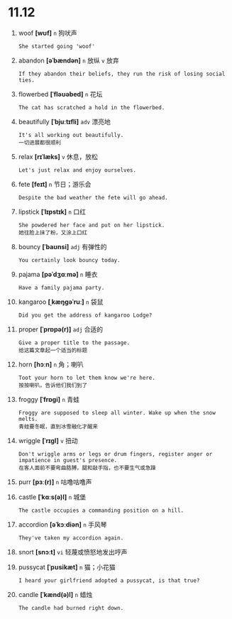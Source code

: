 # 11.12










1. woof **[wʊf]** `n` 狗吠声
    ```
    She started going 'woof'
    
    ```

2. abandon **[əˈbændən]** `n` 放纵 `v` 放弃
    ```
    If they abandon their beliefs, they run the risk of losing social ties.
    
    ```

3. flowerbed **[ˈfləʊəbed]** `n` 花坛
    ```
    The cat has scratched a hold in the flowerbed.
    
    ```

4. beautifully **[ˈbjuːtɪfli]** `adv` 漂亮地
    ```
    It's all working out beautifully.
    一切进展都很顺利
    ```

5. relax **[rɪˈlæks]** `v` 休息，放松
    ```
    Let's just relax and enjoy ourselves.
    
    ```

6. fete **[feɪt]** `n` 节日；游乐会
    ```
    Despite the bad weather the fete will go ahead.
    
    ```

7. lipstick **[ˈlɪpstɪk]** `n` 口红
    ```
    She powdered her face and put on her lipstick.
    她往脸上抹了粉，又涂上口红
    ```

8. bouncy **[ˈbaʊnsi]** `adj` 有弹性的
    ```
    You certainly look bouncy today.
    
    ```

9. pajama **[pəˈdʒɑːmə]** `n` 睡衣
    ```
    Have a family pajama party.
    
    ```

10. kangaroo **[ˌkæŋɡəˈruː]** `n` 袋鼠
    ```
    Did you get the address of kangaroo Lodge?
    
    ```

11. proper **[ˈprɒpə(r)]** `adj` 合适的
    ```
    Give a proper title to the passage.
    给这篇文章起一个适当的标题
    ```

12. horn **[hɔːn]** `n` 角；喇叭
    ```
    Toot your horn to let them know we're here.
    按按喇叭，告诉他们我们到了
    ```

13. froggy **[ˈfrɒɡi]** `n` 青蛙
    ```
    Froggy are supposed to sleep all winter. Wake up when the snow melts.
    青蛙要冬眠，直到冰雪融化才醒来
    ```

14. wriggle **[ˈrɪɡl]** `v` 扭动
    ```
    Don't wriggle arms or legs or drum fingers, register anger or impatience in guest's presence.
    在客人面前不要弯曲胳膊，腿和敲手指，也不要生气或急躁
    ```

15. purr **[pɜː(r)]** `n` 咕噜咕噜声

16. castle **[ˈkɑːs(ə)l]** `n` 城堡
    ```
    The castle occupies a commanding position on a hill.
    
    ```

17. accordion **[əˈkɔːdiən]** `n` 手风琴
    ```
    They've taken my accordion again.
    
    ```

18. snort **[snɔːt]** `vi` 轻蔑或愤怒地发出哼声

19. pussycat **[ˈpʊsikæt]** `n` 猫；小花猫
    ```
    I heard your girlfriend adopted a pussycat, is that true?
    
    ```

20. candle **[ˈkænd(ə)l]** `n` 蜡烛
    ```
    The candle had burned right down.
    
    ```

